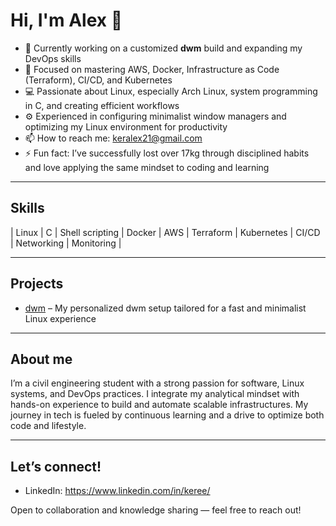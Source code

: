 # Hi, I'm Alex 👋

- 🔭 Currently working on a customized **dwm** build and expanding my DevOps skills  
- 🌱 Focused on mastering AWS, Docker, Infrastructure as Code (Terraform), CI/CD, and Kubernetes  
- 💻 Passionate about Linux, especially Arch Linux, system programming in C, and creating efficient workflows  
- ⚙️ Experienced in configuring minimalist window managers and optimizing my Linux environment for productivity  
- 📫 How to reach me: [keralex21@gmail.com](mailto:keralex21@gmail.com)  
- ⚡ Fun fact: I’ve successfully lost over 17kg through disciplined habits and love applying the same mindset to coding and learning  

---

## Skills

| Linux | C | Shell scripting | Docker | AWS | Terraform | Kubernetes | CI/CD | Networking | Monitoring |

---

## Projects

- [dwm](https://github.com/unikeree/dwm) – My personalized dwm setup tailored for a fast and minimalist Linux experience  
 
---

## About me

I’m a civil engineering student with a strong passion for software, Linux systems, and DevOps practices. I integrate my analytical mindset with hands-on experience to build and automate scalable infrastructures. My journey in tech is fueled by continuous learning and a drive to optimize both code and lifestyle.

---

## Let’s connect!

- LinkedIn: https://www.linkedin.com/in/keree/
  
Open to collaboration and knowledge sharing — feel free to reach out!
